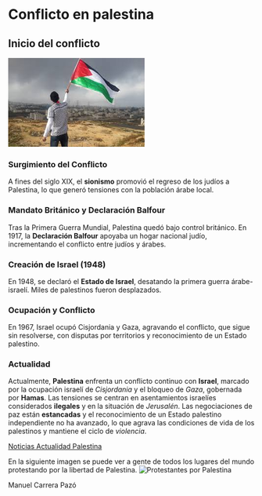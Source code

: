 # Conflicto en palestina

## Inicio del conflicto

![Palestina](../img/palestina.jpeg)

### Surgimiento del Conflicto
A fines del siglo XIX, el **sionismo** promovió el regreso de los judíos a Palestina, lo que generó tensiones con la población árabe local.

### Mandato Británico y Declaración Balfour
Tras la Primera Guerra Mundial, Palestina quedó bajo control británico. En 1917, la **Declaración Balfour** apoyaba un hogar nacional judío, incrementando el conflicto entre judíos y árabes.

### Creación de Israel (1948)
En 1948, se declaró el **Estado de Israel**, desatando la primera guerra árabe-israelí. Miles de palestinos fueron desplazados.

### Ocupación y Conflicto
En 1967, Israel ocupó Cisjordania y Gaza, agravando el conflicto, que sigue sin resolverse, con disputas por territorios y reconocimiento de un Estado palestino.

### Actualidad
Actualmente, **Palestina** enfrenta un conflicto continuo con **Israel**, marcado por la ocupación israelí de *Cisjordania* y el bloqueo de *Gaza*, gobernada por **Hamas**. Las tensiones se centran en asentamientos israelíes considerados **ilegales** y en la situación de _Jerusalén_. Las negociaciones de paz están **estancadas** y el reconocimiento de un Estado palestino independiente no ha avanzado, lo que agrava las condiciones de vida de los palestinos y mantiene el ciclo de _violencia_.

[Noticias Actualidad Palestina](https://www.europapress.es/temas/palestina/)

En la siguiente imagen se puede ver a gente de todos los lugares del mundo protestando por la libertad de Palestina.
![Protestantes por Palestina](https://i0.wp.com/efe.com/wp-content/uploads/2024/09/palestina-libano-israel.jpg?fit=900%2C599&ssl=1)

Manuel Carrera Pazó